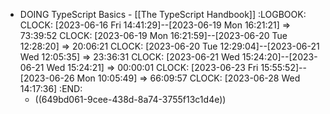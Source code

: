 - DOING TypeScript Basics - [[The TypeScript Handbook]]
  :LOGBOOK:
  CLOCK: [2023-06-16 Fri 14:41:29]--[2023-06-19 Mon 16:21:21] =>  73:39:52
  CLOCK: [2023-06-19 Mon 16:21:59]--[2023-06-20 Tue 12:28:20] =>  20:06:21
  CLOCK: [2023-06-20 Tue 12:29:04]--[2023-06-21 Wed 12:05:35] =>  23:36:31
  CLOCK: [2023-06-21 Wed 15:24:20]--[2023-06-21 Wed 15:24:21] =>  00:00:01
  CLOCK: [2023-06-23 Fri 15:55:52]--[2023-06-26 Mon 10:05:49] =>  66:09:57
  CLOCK: [2023-06-28 Wed 14:17:36]
  :END:
	- ((649bd061-9cee-438d-8a74-3755f13c1d4e))